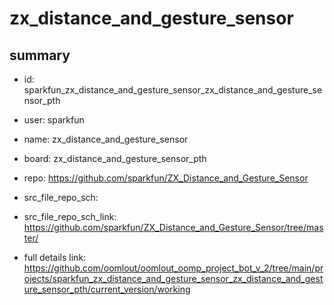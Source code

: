 # zx_distance_and_gesture_sensor
 
## summary 
* id: sparkfun_zx_distance_and_gesture_sensor_zx_distance_and_gesture_sensor_pth
* user: sparkfun
* name: zx_distance_and_gesture_sensor
* board: zx_distance_and_gesture_sensor_pth
* repo: https://github.com/sparkfun/ZX_Distance_and_Gesture_Sensor



* src_file_repo_sch: 
* src_file_repo_sch_link: https://github.com/sparkfun/ZX_Distance_and_Gesture_Sensor/tree/master/
* full details link: https://github.com/oomlout/oomlout_oomp_project_bot_v_2/tree/main/projects/sparkfun_zx_distance_and_gesture_sensor_zx_distance_and_gesture_sensor_pth/current_version/working  








